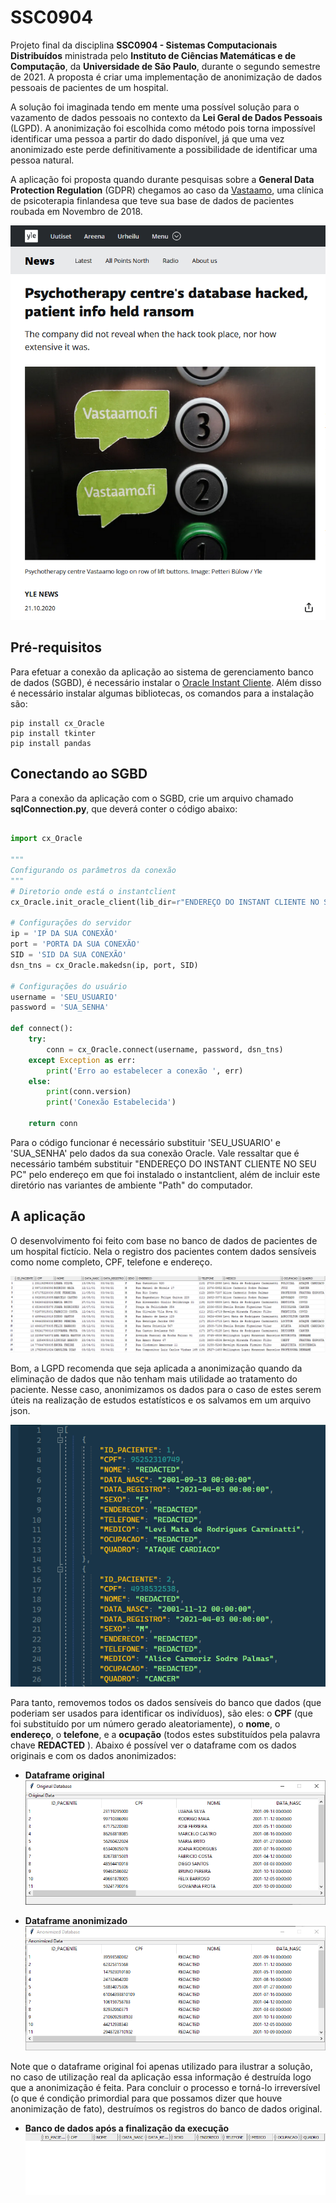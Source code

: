 # SSC0904
Projeto final da disciplina **__SSC0904 - Sistemas Computacionais Distribuídos__** ministrada pelo **__Instituto de Ciências Matemáticas e de Computação__**, da **__Universidade de São Paulo__**, durante o segundo semestre de 2021. A proposta é criar uma implementação de anonimização de dados pessoais de pacientes de um hospital.

A solução foi imaginada tendo em mente uma possível solução para o vazamento de dados pessoais no contexto da **__Lei Geral de Dados Pessoais__** (LGPD). A anonimização foi escolhida como método pois torna impossível identificar uma pessoa a partir do dado disponível, já que uma vez anonimizado este perde definitivamente a possibilidade de identificar uma pessoa natural.

A aplicação foi proposta quando durante pesquisas sobre a **__General Data Protection Regulation__** (GDPR) chegamos ao caso da [Vastaamo](https://www.lexology.com/library/detail.aspx?g=ae4fd6ac-461f-466a-bc7f-0429f71ebbf7), uma clínica de psicoterapia finlandesa que teve sua base de dados de pacientes roubada em Novembro de 2018.

![Vastaamo](./image/case.PNG)

## Pré-requisitos

Para efetuar a conexão da aplicação ao sistema de gerenciamento banco de dados (SGBD), é necessário instalar o [Oracle Instant Cliente](https://www.oracle.com/br/database/technologies/instant-client/winx64-64-downloads.html).
Além disso é necessário instalar algumas bibliotecas, os comandos para a instalação são:

```
pip install cx_Oracle
pip install tkinter
pip install pandas
```

## Conectando ao SGBD
Para a conexão da aplicação com o SGBD, crie um arquivo chamado **__sqlConnection.py__**, que deverá conter o código abaixo:

```python

import cx_Oracle

"""
Configurando os parâmetros da conexão
"""
# Diretorio onde está o instantclient
cx_Oracle.init_oracle_client(lib_dir=r"ENDEREÇO DO INSTANT CLIENTE NO SEU PC")

# Configurações do servidor
ip = 'IP DA SUA CONEXÃO'
port = 'PORTA DA SUA CONEXÃO'
SID = 'SID DA SUA CONEXÃO'
dsn_tns = cx_Oracle.makedsn(ip, port, SID)

# Configurações do usuário
username = 'SEU_USUARIO'
password = 'SUA_SENHA'

def connect():
    try:
        conn = cx_Oracle.connect(username, password, dsn_tns)
    except Exception as err:
        print('Erro ao estabelecer a conexão ', err)
    else:
        print(conn.version)
        print('Conexão Estabelecida')
    
    return conn
```
Para o código funcionar é necessário substituir 'SEU_USUARIO' e 'SUA_SENHA' pelo dados da sua conexão Oracle. Vale ressaltar que é necessário também substituir "ENDEREÇO DO INSTANT CLIENTE NO SEU PC" pelo endereço em que foi instalado o instantclient, além de incluir este diretório nas variantes de ambiente "Path" do computador.

## A aplicação

O desenvolvimento foi feito com base no banco de dados de pacientes de um hospital fictício. Nela o registro dos pacientes contem dados sensíveis como nome completo, CPF, telefone e endereço.

![DBinicial](./image/DBinicial.PNG)

Bom, a LGPD recomenda que seja aplicada a anonimização quando da eliminação de dados que não tenham mais utilidade ao tratamento do paciente. Nesse caso, anonimizamos os dados para o caso de estes serem úteis na realização de estudos estatísticos e os salvamos em um arquivo json.

![jsonGerado](./image/jsonGerado.PNG)

Para tanto, removemos todos os dados sensíveis do banco que dados (que poderiam ser usados para identificar os indivíduos), são eles: o **__CPF__** (que foi substituído por um número gerado aleatoriamente), o **__nome__**, o **__endereço__**, o **__telefone__**, e a **__ocupação__** (todos estes substituídos pela palavra chave **__REDACTED__** ). Abaixo é possível ver o dataframe com os dados originais e com os dados anonimizados:

- **__Dataframe original__**
![DataFrameOriginal](./image/DataFrameOriginal.PNG)

- **__Dataframe anonimizado__**
![DataFrameAnonimizado](./image/DataFrameAnonimizado.PNG)

Note que o dataframe original foi apenas utilizado para ilustrar a solução, no caso de utilização real da aplicação essa informação é destruída logo que a anonimização é feita.
Para concluir o processo e torná-lo irreversível (o que é condição primordial para que possamos dizer que houve anonimização de fato), destruímos os registros do banco de dados original.

- **__Banco de dados após a finalização da execução__**
![DBfinal](./image/DBfinal.PNG)
